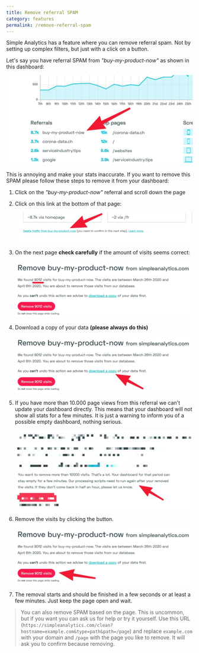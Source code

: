 ```yaml
---
title: Remove referral SPAM
category: features
permalink: /remove-referral-spam
---
```


Simple Analytics has a feature where you can remove referral spam. Not by setting up complex filters, but just with a click on a button.

Let's say you have referral SPAM from _"buy-my-product-now"_ as shown in this dashboard:

<img class="border" src="/images/spam-overview.jpg" alt="Overview of a SPAM referral">

This is annoying and make your stats inaccurate. If you want to remove this SPAM please follow these steps to remove it from your dashboard:

1. Click on the _"buy-my-product-now"_ referral and scroll down the page

1. Click on this link at the bottom of that page:

   <img class="border" src="/images/spam-click-on-link.jpg" alt="Click on this link to go to SPAM referral screen">

1. On the next page **check carefully** if the amount of visits seems correct:

   <img class="border" src="/images/spam-verify.jpg" alt="Verify amount of visits">

1. Download a copy of your data **(please always do this)**

   <img class="border" src="/images/spam-download-a-copy.jpg" alt="Download a copy of your data first">

1. If you have more than 10.000 page views from this referral we can't update your dashboard directly. This means that your dashboard will not show all stats for a few minutes. It is just a warning to inform you of a possible empty dashboard, nothing serious.

   <img class="border" src="/images/spam-more-than-10000.jpg" alt="More than 10.000 page views">

1. Remove the visits by clicking the button.

   <img class="border" src="/images/spam-confirm.jpg" alt="Confirm the removal of SPAM referrals">

1. The removal starts and should be finished in a few seconds or at least a few minutes. Just keep the page open and wait.

> You can also remove SPAM based on the page. This is uncommon, but if you want you can ask us for help or try it yourself. Use this URL (`https://simpleanalytics.com/clean?hostname=example.com&type=path&path=/page`) and replace `example.com` with your domain and `/page` with the page you like to remove. It will ask you to confirm because removing.

